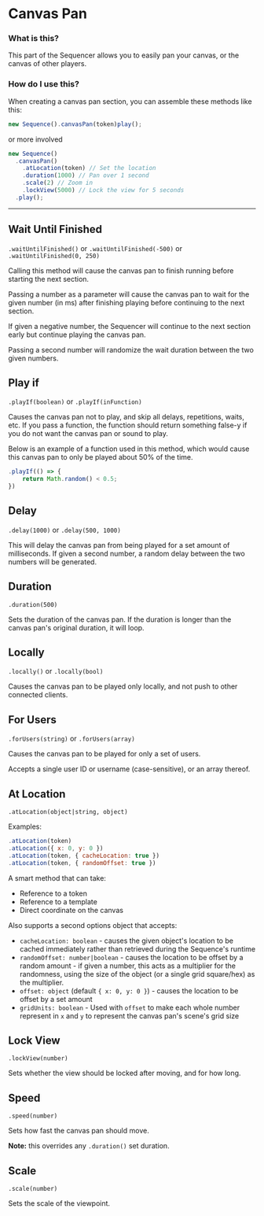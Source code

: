 # Canvas Pan

### What is this?

This part of the Sequencer allows you to easily pan your canvas, or the canvas of other players.

### How do I use this?

When creating a canvas pan section, you can assemble these methods like this:

```js
new Sequence().canvasPan(token)play();
```

or more involved

```js
new Sequence()
  .canvasPan()
    .atLocation(token) // Set the location
    .duration(1000) // Pan over 1 second
    .scale(2) // Zoom in
    .lockView(5000) // Lock the view for 5 seconds
  .play();
```

<hr/>

## Wait Until Finished

`.waitUntilFinished()` or `.waitUntilFinished(-500)` or `.waitUntilFinished(0, 250)`

Calling this method will cause the canvas pan to finish running before starting the next section.

Passing a number as a parameter will cause the canvas pan to wait for the given number (in ms) after finishing playing before continuing to the next section.

If given a negative number, the Sequencer will continue to the next section early but continue playing the canvas pan.

Passing a second number will randomize the wait duration between the two given numbers.

## Play if

`.playIf(boolean)` or `.playIf(inFunction)`

Causes the canvas pan not to play, and skip all delays, repetitions, waits, etc. If you pass a function, the function should return something false-y if you do not want the canvas pan or sound to play.

Below is an example of a function used in this method, which would cause this canvas pan to only be played about 50% of the time.

```js
.playIf(() => {
    return Math.random() < 0.5;
})
```

## Delay

`.delay(1000)` or `.delay(500, 1000)`

This will delay the canvas pan from being played for a set amount of milliseconds. If given a second number, a random delay between the two numbers will be generated.

## Duration

`.duration(500)`

Sets the duration of the canvas pan. If the duration is longer than the canvas pan's original duration, it will loop.

## Locally

`.locally()` or `.locally(bool)`

Causes the canvas pan to be played only locally, and not push to other connected clients.

## For Users

`.forUsers(string)` or `.forUsers(array)`

Causes the canvas pan to be played for only a set of users.

Accepts a single user ID or username (case-sensitive), or an array thereof.

## At Location

`.atLocation(object|string, object)`

Examples:

```js
.atLocation(token)
.atLocation({ x: 0, y: 0 })
.atLocation(token, { cacheLocation: true })
.atLocation(token, { randomOffset: true })
```

A smart method that can take:

- Reference to a token
- Reference to a template
- Direct coordinate on the canvas

Also supports a second options object that accepts:

- `cacheLocation: boolean` - causes the given object's location to be cached immediately rather than retrieved during the Sequence's runtime
- `randomOffset: number|boolean` - causes the location to be offset by a random amount - if given a number, this acts as a multiplier for the randomness, using the size of the object (or a single grid square/hex) as the multiplier.
- `offset: object` (default `{ x: 0, y: 0 }`) - causes the location to be offset by a set amount
- `gridUnits: boolean` - Used with `offset` to make each whole number represent in `x` and `y` to represent the canvas pan's scene's grid size

## Lock View

`.lockView(number)`

Sets whether the view should be locked after moving, and for how long.

## Speed

`.speed(number)`

Sets how fast the canvas pan should move.

**Note:** this overrides any `.duration()` set duration.

## Scale

`.scale(number)`

Sets the scale of the viewpoint.
